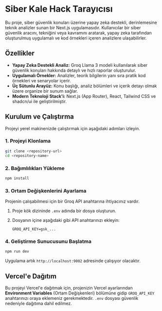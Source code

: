 # Siber Kale Hack Tarayıcısı

Bu proje, siber güvenlik konuları üzerine yapay zeka destekli, derinlemesine teknik analizler sunan bir Next.js uygulamasıdır. Kullanıcılar bir siber güvenlik aracını, tekniğini veya kavramını aratarak, yapay zeka tarafından oluşturulmuş uygulamalı ve kod örnekleri içeren analizlere ulaşabilirler.

## Özellikler

- **Yapay Zeka Destekli Analiz:** Groq Llama 3 modeli kullanılarak siber güvenlik konuları hakkında detaylı ve hızlı raporlar oluşturulur.
- **Uygulamalı Örnekler:** Analizler, teorik bilgilerin yanı sıra pratik kod örnekleri ve senaryolar içerir.
- **Üç Sütunlu Arayüz:** Konu başlığı, analiz bölümleri ve içerik detayı olmak üzere organize bir sunum sağlar.
- **Modern Teknoloji Stack'i:** Next.js (App Router), React, Tailwind CSS ve shadcn/ui ile geliştirilmiştir.

## Kurulum ve Çalıştırma

Projeyi yerel makinenizde çalıştırmak için aşağıdaki adımları izleyin.

### 1. Projeyi Klonlama

```bash
git clone <repository-url>
cd <repository-name>
```

### 2. Bağımlılıkları Yükleme

```bash
npm install
```

### 3. Ortam Değişkenlerini Ayarlama

Projenin çalışabilmesi için bir Groq API anahtarına ihtiyacınız vardır.

1.  Proje kök dizininde `.env` adında bir dosya oluşturun.
2.  Dosyanın içine aşağıdaki gibi API anahtarınızı ekleyin:

    ```
    GROQ_API_KEY=gsk_...
    ```

### 4. Geliştirme Sunucusunu Başlatma

```bash
npm run dev
```

Uygulama artık `http://localhost:9002` adresinde çalışıyor olacaktır.

## Vercel'e Dağıtım

Bu projeyi Vercel'e dağıtmak için, projenizin Vercel ayarlarından **Environment Variables** (Ortam Değişkenleri) bölümüne gidip `GROQ_API_KEY` anahtarınızı oraya eklemeniz gerekmektedir. `.env` dosyası güvenlik nedeniyle dağıtıma dahil edilmez.
